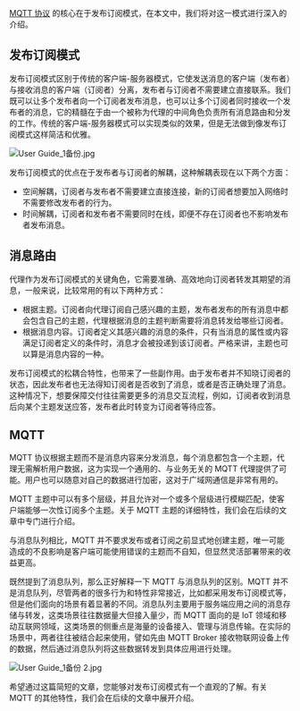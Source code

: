 [MQTT 协议](https://www.emqx.io/cn/mqtt) 的核心在于发布订阅模式，在本文中，我们将对这一模式进行深入的介绍。



## 发布订阅模式

发布订阅模式区别于传统的客户端-服务器模式，它使发送消息的客户端（发布者）与接收消息的客户端（订阅者）分离，发布者与订阅者不需要建立直接联系。我们既可以让多个发布者向一个订阅者发布消息，也可以让多个订阅者同时接收一个发布者的消息，它的精髓在于由一个被称为代理的中间角色负责所有消息路由和分发的工作。传统的客户端-服务器模式可以实现类似的效果，但是无法做到像发布订阅模式这样简洁和优雅。

![User Guide_1备份.jpg](https://static.emqx.net/images/75206eef3184aaa0f054ee737b7d2e85.jpg)

发布订阅模式的优点在于发布者与订阅者的解耦，这种解耦表现在以下两个方面：

- 空间解耦，订阅者与发布者不需要建立直接连接，新的订阅者想要加入网络时不需要修改发布者的行为。
- 时间解耦，订阅者和发布者不需要同时在线，即便不存在订阅者也不影响发布者发布消息。



## 消息路由

代理作为发布订阅模式的关键角色，它需要准确、高效地向订阅者转发其期望的消息，一般来说，比较常用的有以下两种方式：

- 根据主题。订阅者向代理订阅自己感兴趣的主题，发布者发布的所有消息中都会包含自己的主题，代理根据消息的主题判断需要将消息转发给哪些订阅者。
- 根据消息内容。订阅者定义其感兴趣的消息的条件，只有当消息的属性或内容满足订阅者定义的条件时，消息才会被投递到该订阅者。严格来讲，主题也可以算是消息内容的一种。

发布订阅模式的松耦合特性，也带来了一些副作用。由于发布者并不知晓订阅者的状态，因此发布者也无法得知订阅者是否收到了消息，或者是否正确处理了消息。这种情况下，想要保障交付往往需要更多的消息交互流程，例如，订阅者收到消息后向某个主题发送应答，发布者此时转变为订阅者等待应答。



## MQTT

MQTT 协议根据主题而不是消息内容来分发消息，每个消息都包含一个主题，代理无需解析用户数据，这为实现一个通用的、与业务无关的 MQTT 代理提供了可能。用户也可以随意对自己的数据进行加密，这对于广域网通信是非常有用的。

MQTT 主题中可以有多个层级，并且允许对一个或多个层级进行模糊匹配，使客户端能够一次性订阅多个主题。关于 MQTT 主题的详细特性，我们会在后续的文章中专门进行介绍。

与消息队列相比，MQTT 并不要求发布或者订阅之前显式地创建主题，唯一可能造成的不良影响是客户端可能使用错误的主题而不自知，但显然灵活部署带来的收益更高。

既然提到了消息队列，那么正好解释一下 MQTT 与消息队列的区别。MQTT 并不是消息队列，尽管两者的很多行为和特性非常接近，比如都采用发布订阅模式等，但是他们面向的场景有着显著的不同。消息队列主要用于服务端应用之间的消息存储与转发，这类场景往往数据量大但接入量少，而 MQTT 面向的是 IoT 领域和移动互联网领域，这类场景的侧重点是海量的设备接入、管理与消息传输。在实际的场景中，两者往往被结合起来使用，譬如先由 MQTT Broker 接收物联网设备上传的数据，然后通过消息队列将这些数据转发到具体应用进行处理。

![User Guide_1备份 2.jpg](https://static.emqx.net/images/4c9c3c5583fea87c52cce7f6845faba9.jpg)

希望通过这篇简短的文章，您能够对发布订阅模式有一个直观的了解。有关 MQTT 的其他特性，我们会在后续的文章中展开介绍。



